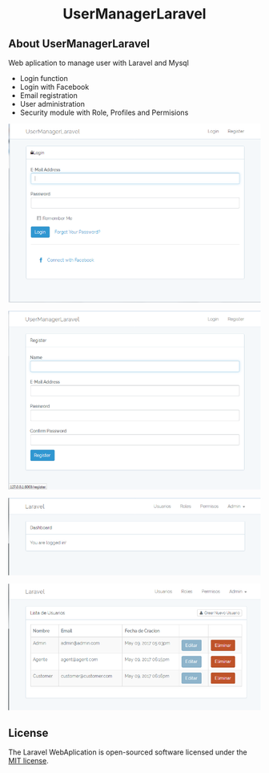 # <p align="center">UserManagerLaravel</p>


## About UserManagerLaravel
Web aplication to manage user with Laravel and Mysql

- Login function
- Login with Facebook
- Email registration
- User administration
- Security module with Role, Profiles and Permisions

![alt text](https://raw.githubusercontent.com/johnjqc/usermanagerlaravel/master/images/login.png)

![alt text](https://raw.githubusercontent.com/johnjqc/usermanagerlaravel/master/images/register.png)

![alt text](https://raw.githubusercontent.com/johnjqc/usermanagerlaravel/master/images/home.png)

![alt text](https://raw.githubusercontent.com/johnjqc/usermanagerlaravel/master/images/user_admin.png)

## License

The Laravel WebAplication is open-sourced software licensed under the [MIT license](http://opensource.org/licenses/MIT).
